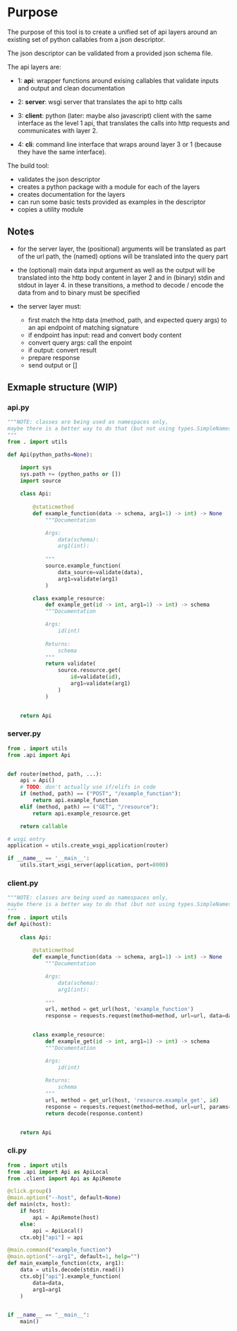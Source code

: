 # Purpose

The purpose of this tool is to create a unified set of api layers
around an existing set of python callables from a json descriptor.

The json descriptor can be validated from a provided json schema file.

The api layers are:

* 1: **api**:
    wrapper functions around exising callables that validate inputs and output and 
    clean documentation

* 2: **server**:
    wsgi server that translates the api to http calls

* 3: **client**:
    python (later: maybe also javascript) client with the same interface as the level 1
    api, that translates the calls into http requests and communicates with layer 2.

* 4: **cli**:
    command line interface that wraps around layer 3 or 1 (because they have the same interface).

The build tool:

* validates the json descriptor
* creates a python package with a module for each of the layers
* creates documentation for the layers
* can run some basic tests provided as examples in the descriptor
* copies a utility module

## Notes

* for the server layer, the (positional) arguments will be translated as part of the url path,
  the (named) options will be translated into the query part

* the (optional) main data input argument as well as the output will be translated into the http body content
  in layer 2 and in (binary) stdin and stdout in layer 4.
  in these transitions, a method to decode / encode the data from and to binary must be specified

* the server layer must:
  * first match the http data (method, path, and expected query args) to an api endpoint
    of matching signature
  * if endpoint has input:
    read and convert body content
  * convert query args:
    call the enpoint
  * if output:  convert result
  * prepare response
  * send output or []

## Exmaple structure (WIP)

### api.py

```python
"""NOTE: classes are being used as namespaces only,
maybe there is a better way to do that (but not using types.SimpleNamespace)?
"""
from . import utils

def Api(python_paths=None):

    import sys
    sys.path += (python_paths or [])
    import source 
    
    class Api:
        
        @staticmethod
        def example_function(data -> schema, arg1=1) -> int) -> None
            """Documentation

            Args:
                data(schema): 
                arg1(int):
                        
            """
            source.example_function(
                data_source=validate(data),
                arg1=validate(arg1)
            )

        class example_resource:
            def example_get(id -> int, arg1=1) -> int) -> schema
            """Documentation

            Args:
                id(int)
            
            Returns:
                schema
            """
            return validate(
                source.resource.get(
                    id=validate(id),
                    arg1=validate(arg1)
                )
            )


    return Api

```

### server.py

```python
from . import utils
from .api import Api


def router(method, path, ...):    
    api = Api()
    # TODO: don't actually use if/elifs in code
    if (method, path) == ("POST", "/example_function"):
        return api.example_function
    elif (method, path) == ("GET", "/resource"):
        return api.example_resource.get

    return callable

# wsgi entry
application = utils.create_wsgi_application(router)

if __name__ == '__main__':
    utils.start_wsgi_server(application, port=8000)
```

### client.py

```python
"""NOTE: classes are being used as namespaces only,
maybe there is a better way to do that (but not using types.SimpleNamespace)?
"""
from . import utils
def Api(host):
    
    class Api:
        
        @staticmethod
        def example_function(data -> schema, arg1=1) -> int) -> None
            """Documentation

            Args:
                data(schema): 
                arg1(int):
                        
            """
            url, method = get_url(host, 'example_function')
            response = requests.request(method=method, url=url, data=data, params={"arg1": arg1})


        class example_resource:
            def example_get(id -> int, arg1=1) -> int) -> schema
            """Documentation

            Args:
                id(int)
            
            Returns:
                schema
            """
            url, method = get_url(host, 'resource.example_get', id)
            response = requests.request(method=method, url=url, params={"arg1": arg1})
            return decode(response.content)


    return Api

```


### cli.py

```python
from . import utils
from .api import Api as ApiLocal
from .client import Api as ApiRemote

@click.group()
@main.option("--host", default=None)
def main(ctx, host):
    if host:
        api = ApiRemote(host)
    else:
        api = ApiLocal()
    ctx.obj["api"] = api

@main.command("example_function")
@main.option("--arg1", default=1, help="")
def main_example_function(ctx, arg1):
    data = utils.decode(stdin.read())
    ctx.obj["api"].example_function(
        data=data,
        arg1=arg1
    )    


if __name__ == "__main__":
    main()

```
